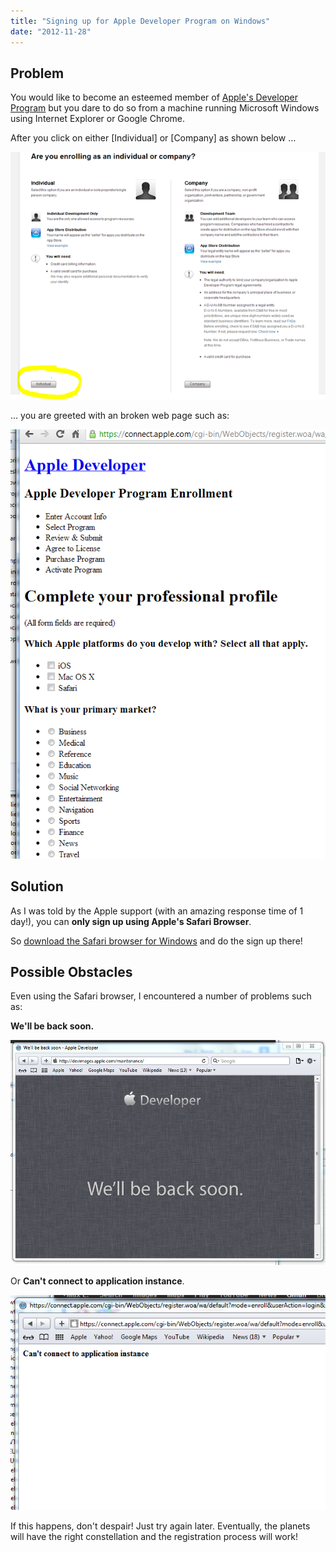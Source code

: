 ```yaml
---
title: "Signing up for Apple Developer Program on Windows"
date: "2012-11-28"
---
```


## Problem

You would like to become an esteemed member of [Apple's Developer Program](https://developer.apple.com/enroll/selectEnrollmentType.php?t=cm) but you dare to do so from a machine running Microsoft Windows using Internet Explorer or Google Chrome.

After you click on either \[Individual\] or \[Company\] as shown below …

![](images/112812_2117_signingupfo1.png)

… you are greeted with an broken web page such as:

![](images/112812_2117_signingupfo2.png)

## Solution

As I was told by the Apple support (with an amazing response time of 1 day!), you can **only sign up using Apple's Safari Browser**.

So [download the Safari browser for Windows](http://support.apple.com/kb/DL1531) and do the sign up there!

## Possible Obstacles

Even using the Safari browser, I encountered a number of problems such as:

**We'll be back soon.**

![](images/112812_2117_signingupfo3.png)

Or **Can't connect to application instance**.

![](images/112812_2117_signingupfo4.png)

If this happens, don't despair! Just try again later. Eventually, the planets will have the right constellation and the registration process will work!
